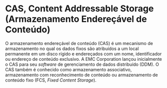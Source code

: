 # CAS, Content Addressable Storage (Armazenamento Endereçável de Conteúdo)

O armazenamento endereçável de conteúdo (CAS) é um mecanismo de armazenamento no qual os dados fixos são atribuídos a um local permanente em um disco rígido e endereçados com um nome, identificador ou endereço de conteúdo exclusivo. A EMC Corporation lançou inicialmente o CAS para seu _software_ de gerenciamento de dados distribuído (DDM). O CAS também é conhecido como armazenamento associativo, armazenamento com reconhecimento de conteúdo ou armazenamento de conteúdo fixo (FCS, _Fixed Content Storage_).